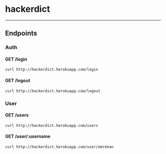 # hackerdict

---

## Endpoints


 
### Auth



#### GET /login

    curl http://hackerdict.herokuapp.com/login



#### GET /logout

    curl http://hackerdict.herokuapp.com/logout






### User



#### GET /users

    curl http://hackerdict.herokuapp.com/users



#### GET /user/:username

    curl http://hackerdict.herokuapp.com/user/emrehan
